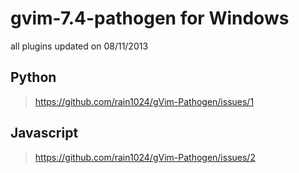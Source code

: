 # gvim-7.4-pathogen for Windows
all plugins updated on 08/11/2013

## Python
> https://github.com/rain1024/gVim-Pathogen/issues/1

## Javascript
> https://github.com/rain1024/gVim-Pathogen/issues/2
